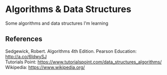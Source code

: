 # Algorithms & Data Structures

Some algorithms and data structures I'm learning

## References

Sedgewick, Robert. Algorithms 4th Edition. Pearson Education: <http://a.co/6IdwySJ>  
Tutorials Point: <https://www.tutorialspoint.com/data_structures_algorithms/>  
Wikipedia: <https://www.wikipedia.org/>
